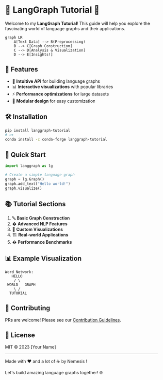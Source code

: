 # 📜 LangGraph Tutorial 🚀

Welcome to my **LangGraph Tutorial**! This guide will help you explore the fascinating world of language graphs and their applications.

```mermaid
graph LR
    A[Text Data] --> B(Preprocessing)
    B --> C[Graph Construction]
    C --> D[Analysis & Visualization]
    D --> E[Insights!]
```

## 🌟 Features

- 🧠 **Intuitive API** for building language graphs
- 📊 **Interactive visualizations** with popular libraries
- ⚡ **Performance optimizations** for large datasets
- 🧩 **Modular design** for easy customization

## 🛠️ Installation

```bash
pip install langgraph-tutorial
# or
conda install -c conda-forge langgraph-tutorial
```

## 🏁 Quick Start

```python
import langgraph as lg

# Create a simple language graph
graph = lg.Graph()
graph.add_text("Hello world!")
graph.visualize()
```

## 📚 Tutorial Sections

1. 🔤 **Basic Graph Construction**
2. � **Advanced NLP Features**
3. 🎨 **Custom Visualizations**
4. 🏗️ **Real-world Applications**
5. � **Performance Benchmarks**

## 📊 Example Visualization

```
Word Network:
   HELLO
    / \
 WORLD   GRAPH
    \ /
  TUTORIAL
```

## 🤝 Contributing

PRs are welcome! Please see our [Contribution Guidelines](CONTRIBUTING.md).

## 📜 License

MIT © 2023 [Your Name]

---

Made with ❤️ and a lot of ☕ by Nemesis !

Let's build amazing language graphs together! 🌐
